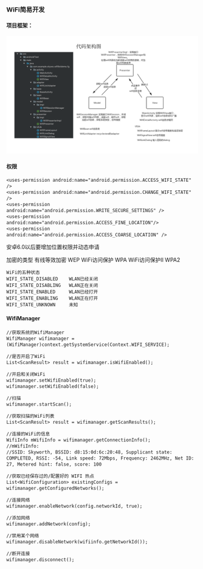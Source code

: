 ### WiFi简易开发
#### 项目框架：
![frame](https://raw.githubusercontent.com/SherlockHolmes221/WiFiList/master/frame.jpg)
#### 权限
```aidl
<uses-permission android:name="android.permission.ACCESS_WIFI_STATE" />
<uses-permission android:name="android.permission.CHANGE_WIFI_STATE" />
<uses-permission android:name="android.permission.WRITE_SECURE_SETTINGS" />
<uses-permission android:name="android.permission.ACCESS_FINE_LOCATION"/>
<uses-permission android:name="android.permission.ACCESS_COARSE_LOCATION" />
```
安卓6.0以后要增加位置权限并动态申请

加密的类型
有线等效加密    WEP
WiFi访问保护   WPA
WiFi访问保护II WPA2

```aidl
WiFi的五种状态
WIFI_STATE_DISABLED    WLAN已经关闭
WIFI_STATE_DISABLING   WLAN正在关闭
WIFI_STATE_ENABLED     WLAN已经打开
WIFI_STATE_ENABLING    WLAN正在打开
WIFI_STATE_UNKNOWN     未知
```
#### WifiManager
```aidl
//获取系统的WifiManager
WifiManager wifimanager = (WifiManager)context.getSystemService(Context.WIFI_SERVICE);
```

```
//是否开启了WiFi
List<ScanResult> result = wifimanager.isWifiEnabled();
```

```
//开启和关闭WiFi
wifimanager.setWifiEnabled(true);
wifimanager.setWifiEnabled(false);
```

```aidl
//扫描
wifimanager.startScan();
```

```aidl
//获取扫描的WiFi列表
List<ScanResult> result = wifimanager.getScanResults();
```

```
//连接的WiFi的信息
WifiInfo mWifiInfo = wifimanager.getConnectionInfo();
//mWifiInfo:
//SSID: Skyworth, BSSID: d8:15:0d:6c:20:48, Supplicant state: COMPLETED, RSSI: -54, Link speed: 72Mbps, Frequency: 2462MHz, Net ID: 27, Metered hint: false, score: 100
```

```
//获取已经保存过的/配置好的 WIFI 热点
List<WifiConfiguration> existingConfigs = wifimanager.getConfiguredNetworks();
```

```
//连接网络
wifimanager.enableNetwork(config.networkId, true);
```

```aidl
//添加网络
wifimanager.addNetwork(config);
```
```aidl
//禁用某个网络
wifimanager.disableNetwork(wifiinfo.getNetworkId());
```


```aidl
//断开连接
wifimanager.disconnect();
```


####
